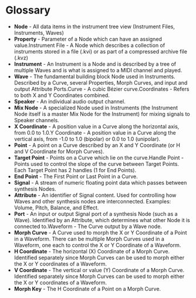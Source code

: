# Glossary
* **Node** - All data items in the instrument tree view (Instrument Files, Instruments, Waves)
* **Property** - Parameter of a Node which can have an assigned value.Instrument File - A Node which describes a collection of instruments stored in a file (.kvi) or as part of a compressed archive file (.kvz)
* **Instrument** - An Instrument is a Node and is described by a tree of multiple Waves and is what is assigned to a MIDI channel and played.
* **Wave** - The fundamental building block Node used in Instruments. Described by a Curve, several Properties, Morph Curves, and input and output Attribute Ports.Curve - A cubic Bézier curve.Coordinates - Refers to both X and Y Coordinates combined.
* **Speaker** - An individual audio output channel.
* **Mix Node** - A specialized Node used in Instruments (the Instrument Node itself is a master Mix Node for the Instrument) for mixing signals to Speaker channels.
* **X Coordinate** - A position value in a Curve along the horizontal axis, from 0.0 to 1.0.Y Coordinate - A position value in a Curve along the vertical axis, from -1.0 to 1.0 (bipolar) or 0.0 to 1.0 (unipolar).
* **Point** - A point on a Curve described by an X and Y Coordinate (or H and V Coordinate for Morph Curves).
* **Target Point** - Points on a Curve which lie on the curve.Handle Point - Points used to control the slope of the curve between Target Points. Each Target Point has 2 handles (1 for End Points).
* **End Point** - The First Point or Last Point in a Curve.
* **Signal** - A stream of numeric floating point data which passes between synthesis Nodes.
* **Attribute** - An identifier of Signal content. Used for controlling how Waves and other synthesis nodes are interconnected. Examples: Volume, Pitch, Balance, and Effect.
* **Port** - An input or output Signal port of a synthesis Node (such as a Wave). Identified by an Attribute, which determines what other Node it is connected to.Waveform - The Curve output by a Wave node.
* **Morph Curve** - A Curve used to morph the X or Y Coordinate of a Point in a Waveform. There can be multiple Morph Curves used in a Waveform, one each to control the X or Y Coordinate of a Waveform.
* **H Coordinate** - The horizontal (X) Coordinate of a Morph Curve. Identified separately since Morph Curves can be used to morph either the X or Y coordinates of a Waveform.
* **V Coordinate** - The vertical or value (Y) Coordinate of a Morph Curve. Identified separately since Morph Curves can be used to morph either the X or Y coordinates of a Waveform.
* **Morph Key** - The H Coordinate of a Point on a Morph Curve.
